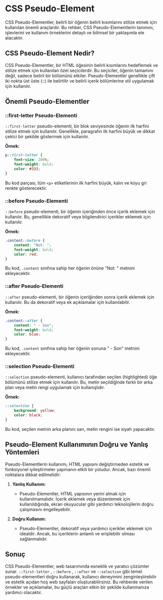 # CSS Pseudo-Element

CSS Pseudo-Elementler, belirli bir öğenin belirli kısımlarını stilize etmek için kullanılan önemli araçlardır. Bu rehber, CSS Pseudo-Elementlerin tanımını, işlevlerini ve kullanım örneklerini detaylı ve bilimsel bir yaklaşımla ele alacaktır.

## CSS Pseudo-Element Nedir?

CSS Pseudo-Elementler, bir HTML öğesinin belirli kısımlarını hedeflemek ve stilize etmek için kullanılan özel seçicilerdir. Bu seçiciler, öğenin tamamını değil, sadece belirli bir bölümünü etkiler. Pseudo-Elementler genellikle çift iki nokta üst üste (::) ile belirtilir ve belirli içerik bölümlerine stil uygulamak için kullanılır.

## Önemli Pseudo-Elementler

### ::first-letter Pseudo-Elementi

`::first-letter` pseudo-elementi, bir blok seviyesinde öğenin ilk harfini stilize etmek için kullanılır. Genellikle, paragrafın ilk harfini büyük ve dikkat çekici bir şekilde göstermek için kullanılır.

 **Örnek:** 

```css
p::first-letter {
    font-size: 200%;
    font-weight: bold;
    color: #333;
}
```
Bu kod parçası, tüm `<p>` etiketlerinin ilk harfini büyük, kalın ve koyu gri renkte gösterecektir.

### ::before Pseudo-Elementi

`::before` pseudo-elementi, bir öğenin içeriğinden önce içerik eklemek için kullanılır. Bu, genellikle dekoratif veya bilgilendirici içerikler eklemek için kullanılır.

 **Örnek:** 

```css
.content::before {
    content: "Not: ";
    font-weight: bold;
    color: red;
}
```
Bu kod, `.content` sınıfına sahip her öğenin önüne "Not: " metnini ekleyecektir.

### ::after Pseudo-Elementi

`::after` pseudo-elementi, bir öğenin içeriğinden sonra içerik eklemek için kullanılır. Bu da dekoratif veya ek açıklamalar için kullanılabilir.

 **Örnek:** 

```css
.content::after {
    content: " - Son";
    font-weight: bold;
    color: blue;
}
```
Bu kod, `.content` sınıfına sahip her öğenin sonuna " - Son" metnini ekleyecektir.

### ::selection Pseudo-Elementi

`::selection` pseudo-elementi, kullanıcı tarafından seçilen (highlighted) öğe bölümünü stilize etmek için kullanılır. Bu, metin seçildiğinde farklı bir arka plan veya metin rengi uygulamak için kullanışlıdır.

 **Örnek:** 

```css
::selection {
    background: yellow;
    color: black;
}
```

Bu kod, seçilen metnin arka planını sarı, metin rengini ise siyah yapacaktır.

## Pseudo-Element Kullanımının Doğru ve Yanlış Yöntemleri

Pseudo-Elementlerin kullanımı, HTML yapısını değiştirmeden estetik ve fonksiyonel iyileştirmeler yapmanın etkili bir yoludur. Ancak, bazı önemli noktalara dikkat edilmelidir:

1. **Yanlış Kullanım:** 
   - Pseudo-Elementler, HTML yapısının yerini almak için kullanılmamalıdır. İçerik eklemek veya düzenlemek için kullanıldığında, ekran okuyucular gibi yardımcı teknolojilerin doğru çalışmasını engelleyebilir.

2. **Doğru Kullanım:** 
   - Pseudo-Elementler, dekoratif veya yardımcı içerikler eklemek için idealdir. Ancak, bu içeriklerin anlamlı ve erişilebilir olması sağlanmalıdır.

## Sonuç

CSS Pseudo-Elementler, web tasarımında esneklik ve yaratıcı çözümler sunar. `::first-letter` , `::before` , `::after` ve `::selection` gibi temel pseudo-elementleri doğru kullanarak, kullanıcı deneyimini zenginleştirebilir ve estetik açıdan hoş web sayfaları oluşturabilirsiniz. Bu rehberde verilen örnekler ve açıklamalar, bu güçlü araçları etkin bir şekilde kullanmanıza yardımcı olacaktır.
